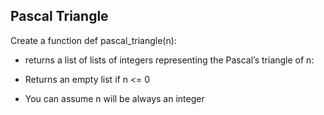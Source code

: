 ## Pascal Triangle
 Create a function def pascal_triangle(n): 
- returns a list of lists of integers representing the Pascal’s triangle of n:

- Returns an empty list if n <= 0
- You can assume n will be always an integer
